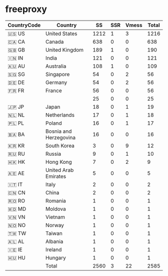 # freeproxy

|CountryCode|Country|SS|SSR|Vmess|Total|
|  ----  | ----  |  ----  | ----  |  ----  | ----  |
|🇺🇸 US|United States|1212|1|3|1216|
|🇨🇦 CA|Canada|638|0|0|638|
|🇬🇧 GB|United Kingdom|189|1|0|190|
|🇮🇳 IN|India|121|0|0|121|
|🇦🇺 AU|Australia|108|1|0|109|
|🇸🇬 SG|Singapore|54|0|2|56|
|🇩🇪 DE|Germany|54|0|2|56|
|🇫🇷 FR|France|56|0|0|56|
| ||25|0|0|25|
|🇯🇵 JP|Japan|18|0|1|19|
|🇳🇱 NL|Netherlands|17|0|1|18|
|🇵🇱 PL|Poland|16|0|1|17|
|🇧🇦 BA|Bosnia and Herzegovina|16|0|0|16|
|🇰🇷 KR|South Korea|3|0|9|12|
|🇷🇺 RU|Russia|9|0|1|10|
|🇭🇰 HK|Hong Kong|7|0|2|9|
|🇦🇪 AE|United Arab Emirates|5|0|0|5|
|🇮🇹 IT|Italy|2|0|0|2|
|🇨🇳 CN|China|2|0|0|2|
|🇷🇴 RO|Romania|1|0|0|1|
|🇲🇩 MD|Moldova|1|0|0|1|
|🇻🇳 VN|Vietnam|1|0|0|1|
|🇳🇴 NO|Norway|1|0|0|1|
|🇹🇼 TW|Taiwan|1|0|0|1|
|🇦🇱 AL|Albania|1|0|0|1|
|🇮🇪 IE|Ireland|1|0|0|1|
|🇭🇺 HU|Hungary|1|0|0|1|
||Total|2560|3|22|2585|
